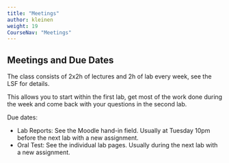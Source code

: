```yaml
---
title: "Meetings"
author: kleinen
weight: 19
CourseNav: "Meetings"
---
```


## Meetings and Due Dates

The class consists of 2x2h of lectures  and 2h of lab every week,
see the LSF for details.

This allows you to start within the first lab, get most of the work done during the
week and come back with your questions in the second lab.

Due dates:

* Lab Reports: See the Moodle hand-in field. Usually at Tuesday 10pm before the next lab with a new assignment.
* Oral Test: See the individual lab pages. Usually during the next lab with a new assignment.
